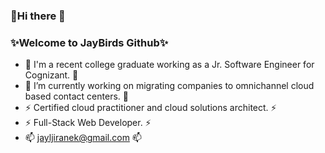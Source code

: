 ### 👋Hi there 👋
### ✨Welcome to JayBirds Github✨


- 👯 I'm a recent college graduate working as a Jr. Software Engineer for Cognizant. 👯
- 🔭 I’m currently working on migrating companies to omnichannel cloud based contact centers. 🔭
- ⚡ Certified cloud practitioner and cloud solutions architect. ⚡
- ⚡ Full-Stack Web Developer. ⚡
- 📫 jayljiranek@gmail.com 📫

<!--
**jayjiranek/jayjiranek** is a ✨ _special_ ✨ repository because its `README.md` (this file) appears on your GitHub profile.

Here are some ideas to get you started:

- 🔭 I’m currently working on ...
- 🌱 I’m currently learning ...
- 👯 I’m looking to collaborate on ...
- 🤔 I’m looking for help with ...
- 💬 Ask me about ...
- 📫 How to reach me: ...
- 😄 Pronouns: ...
- ⚡ Fun fact: ...
-->
